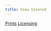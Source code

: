 ```yaml
---
title: Snow Covered
---
```

[Prints](https://pixels.com/featured/snow-covered-brady-lane.html)
[Licensing](https://licensing.pixels.com/featured/snow-covered-brady-lane.html)